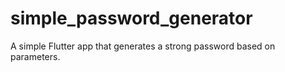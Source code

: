 # simple_password_generator

A simple Flutter app that generates a strong password based on parameters.